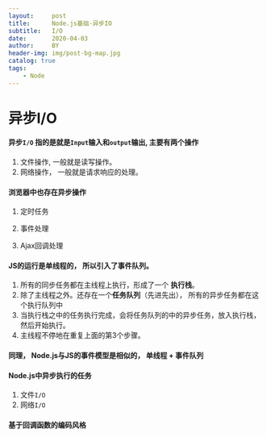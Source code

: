 ```yaml
---
layout:     post
title:      Node.js基础-异步IO
subtitle:   I/O
date:       2020-04-03
author:     BY
header-img: img/post-bg-map.jpg
catalog: true
tags:
    - Node
---
```



# 异步I/O

####      异步`I/O` 指的是就是`Input`输入和`output`输出, 主要有两个操作

1.  文件操作, 一般就是读写操作。
2.  网络操作， 一般就是请求响应的处理。

####      浏览器中也存在异步操作

1. 定时任务

2. 事件处理

3. Ajax回调处理

   

####      JS的运行是单线程的， 所以引入了事件队列。

1. 所有的同步任务都在主线程上执行，形成了一个  **执行栈**。
2. 除了主线程之外。还存在一个**任务队列**（先进先出）， 所有的异步任务都在这个执行队列中
3. 当执行栈之中的任务执行完成，会将任务队列的中的异步任务，放入执行栈，然后开始执行。
4. 主线程不停地在重复上面的第3个步骤。

####     同理， Node.js与JS的事件模型是相似的， 单线程 + 事件队列



####     Node.js中异步执行的任务

1.  文件`I/O`
2.  网络`I/O`

####     基于回调函数的编码风格





